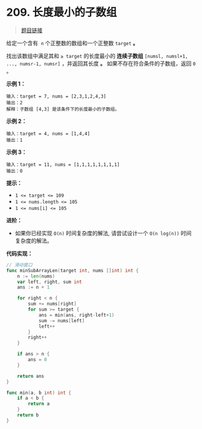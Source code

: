 <!-- markdownlint-disable -->
<!-- customize-tags:数组,二分查找,前缀和,滑动窗口 -->

# 209. 长度最小的子数组

> [题目链接](https://leetcode.cn/problems/minimum-size-subarray-sum/)

给定一个含有  `n` 个正整数的数组和一个正整数 `target` **。**

找出该数组中满足其和 `≥ target` 的长度最小的 **连续子数组** `[numsl, numsl+1, ..., numsr-1, numsr]` ，并返回其长度 **。** 如果不存在符合条件的子数组，返回 `0` 。

**示例 1：**

```
输入：target = 7, nums = [2,3,1,2,4,3]
输出：2
解释：子数组 [4,3] 是该条件下的长度最小的子数组。
```

**示例 2：**

```
输入：target = 4, nums = [1,4,4]
输出：1
```

**示例 3：**

```
输入：target = 11, nums = [1,1,1,1,1,1,1,1]
输出：0
```

**提示：**

- `1 <= target <= 109`
- `1 <= nums.length <= 105`
- `1 <= nums[i] <= 105`

**进阶：**

- 如果你已经实现 `O(n)` 时间复杂度的解法, 请尝试设计一个 `O(n log(n))` 时间复杂度的解法。

<!-- markdownlint-restore -->
<!--------------------------------->
<!-- generate by new_leetcode.go -->

**代码实现：**

```go
// 滑动窗口
func minSubArrayLen(target int, nums []int) int {
    n := len(nums)
    var left, right, sum int
    ans := n + 1

    for right < n {
        sum += nums[right]
        for sum >= target {
            ans = min(ans, right-left+1)
            sum -= nums[left]
            left++
        }
        right++
    }

    if ans > n {
        ans = 0
    }

    return ans
}

func min(a, b int) int {
    if a < b {
        return a
    }
    return b
}
```
